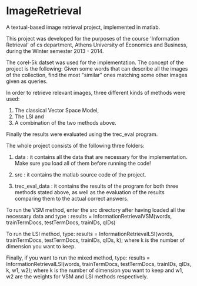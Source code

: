 ImageRetrieval
==============

A textual-based image retrieval project, implemented in matlab.

This project was developed for the purposes of the course 'Information Retrieval' of cs department, Athens University of Economics and Business, during the Winter semester 2013 - 2014.

The corel-5k datset was used for the implementation. The concept of the project is the following:
Given some words that can describe all the images of the collection, find the most "similar" ones matching some other images given as queries.

In order to retrieve relevant images, three different kinds of methods were used:
  1) The classical Vector Space Model, 
  2) The LSI and
  3) A combination of the two methods above.
  
Finally the results were evaluated using the trec_eval program.

The whole project consists of the following three folders:
  
  1) data : it contains all the data that are necessary for the implementation. Make sure you load all of them before running the code!
  
  2) src : it contains the matlab source code of the project.
  
  3) trec_eval_data : it contains the results of the program for both three methods stated above, as well as the evaluation of the results            comparing them to the actual correct answers.
  
  
To run the VSM method, enter the src directory after having loaded all the necessary data and type :
results =  InformationRetrievalVSM(words, trainTermDocs, testTermDocs, trainIDs, qIDs)

To run the LSI method, type: results = InformationRetrievalLSI(words, trainTermDocs, testTermDocs, trainIDs, qIDs, k);
where k is the number of dimension you want to keep.

Finally, if you want to run the mixed method, type:
results = InformationRetrievalLSI(words, trainTermDocs, testTermDocs, trainIDs, qIDs, k, w1, w2);
where k is the number of dimension you want to keep and w1, w2 are the weights for VSM and LSI methods respectively.
